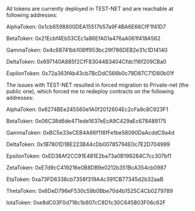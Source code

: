 All tokens are currently deployed in TEST-NET and are reachable at following addresses:

AlphaToken:
0x1cb6598800DEA15517b57a9F4BA6E66CfF1f41D7

BetaToken:
0x21Ecbf4Eb53CEc1a86EfA01a476aA061f418A562

GammaToken:
0x4c68741bb108ff953bc29f786DEB2e31c1D14140

DeltaToken:
0x697140A885f2CfF83044B3404Cfdc116f209CBa0

EspilonToken:
0x72a363fAb43cb7BcDdC566b0c79D87C71D80b01f


The issues with TEST-NET resulted in forced migration to Private-net (the public one), which forced me to redeploy contracts on the following addresses:

AlphaToken:
0x6274BEe245560e1A0f2012604Ec2cFa9c8C923F1

BetaToken:
0x06C38d6de471ede1637eEcA9C429aEc678489175

GammaToken:
0xBC5e33eCEB4A66f116fFe1be58090DaAcddC9a4d

DeltaToken:
0x1B7801D1BE223B44cDb00785794E0c7E2D704999

EpsilonToken:
0xED38Af2CC91E481E2ba73a0B198284C7cc307bf1

ZetaToken:
0xE7d9cC419216e0B8DB9e0212b351BcA354cb0987

EtaToken:
0xa73FD6338cb7358f319A4c391CB77345d2b32aaB

ThetaToken:
0x6DeD796eF530c59b0Bbe70d4b1525C4Cb0279789

IotaToken:
0xe8dC03F0d718c1b907cC8D1c30C645803F06c62F
